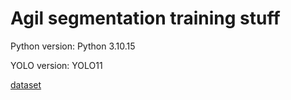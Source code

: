 # Agil segmentation training stuff

Python version: Python 3.10.15

YOLO version: YOLO11

[dataset](https://drive.google.com/file/d/1Q29o5Ug-8W9YCRQvQTO92XicOKMrRjf9/view?usp=sharing) 
